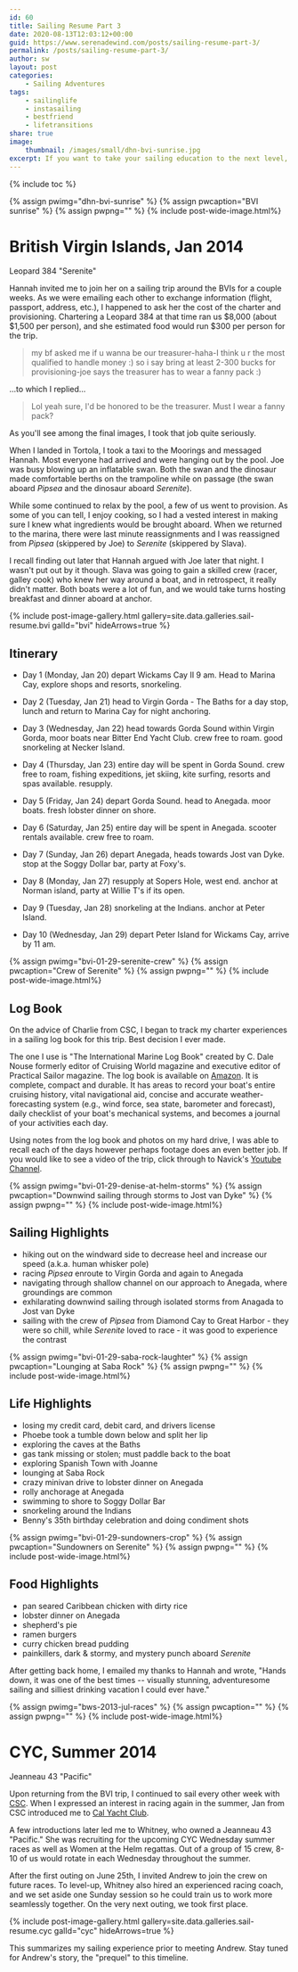 ```yaml
---
id: 60
title: Sailing Resume Part 3
date: 2020-08-13T12:03:12+00:00
guid: https://www.serenadewind.com/posts/sailing-resume-part-3/
permalink: /posts/sailing-resume-part-3/
author: sw
layout: post
categories:
    - Sailing Adventures
tags:
    - sailinglife
    - instasailing
    - bestfriend
    - lifetransitions
share: true
image:
    thumbnail: /images/small/dhn-bvi-sunrise.jpg 
excerpt: If you want to take your sailing education to the next level, how about chartering a boat?  
---
```

{% include toc %}

{% assign pwimg="dhn-bvi-sunrise" %}
{% assign pwcaption="BVI sunrise" %}
{% assign pwpng="" %}
{% include post-wide-image.html%}

# British Virgin Islands, Jan 2014
Leopard 384 "Serenite"

Hannah invited me to join her on a sailing trip around the BVIs for a couple weeks. As we were emailing each other to exchange information (flight, passport, address, etc.), I happened to ask her the cost of the charter and provisioning. Chartering a Leopard 384 at that time ran us $8,000 (about $1,500 per person), and she estimated food would run $300 per person for the trip. 

> my bf asked me if u wanna be our treasurer-haha-I think u r the most qualified to handle money :) so i say bring at least 2-300 bucks for provisioning-joe says the treasurer has to wear a fanny pack :)

...to which I replied...

> Lol yeah sure, I'd be honored to be the treasurer. Must I wear a fanny pack? 

As you'll see among the final images, I took that job quite seriously. 

When I landed in Tortola, I took a taxi to the Moorings and messaged Hannah. Most everyone had arrived and were hanging out by the pool. Joe was busy blowing up an inflatable swan. Both the swan and the dinosaur made comfortable berths on the trampoline while on passage (the swan aboard *Pipsea* and the dinosaur aboard *Serenite*).

While some continued to relax by the pool, a few of us went to provision. As some of you can tell, I enjoy cooking, so I had a vested interest in making sure I knew what ingredients would be brought aboard. When we returned to the marina, there were last minute reassignments and I was reassigned from *Pipsea* (skippered by Joe) to *Serenite* (skippered by Slava). 

I recall finding out later that Hannah argued with Joe later that night. I wasn't put out by it though. Slava was going to gain a skilled crew (racer, galley cook) who knew her way around a boat, and in retrospect, it really didn't matter. Both boats were a lot of fun, and we would take turns hosting breakfast and dinner aboard at anchor.

{% include post-image-gallery.html gallery=site.data.galleries.sail-resume.bvi galId="bvi" hideArrows=true %}

## Itinerary

 - Day 1 (Monday, Jan 20) depart Wickams Cay II 9 am. Head to Marina Cay, explore shops and resorts, snorkeling.

 - Day 2 (Tuesday, Jan 21) head to Virgin Gorda - The Baths for a day stop, lunch and return to Marina Cay for night anchoring.

 - Day 3 (Wednesday, Jan 22) head towards Gorda Sound within Virgin Gorda, moor boats near Bitter End Yacht Club. crew free to roam. good snorkeling at Necker Island.

 - Day 4 (Thursday, Jan 23) entire day will be spent in Gorda Sound. crew free to roam, fishing expeditions, jet skiing, kite surfing, resorts and spas available. resupply.

 - Day 5 (Friday, Jan 24) depart Gorda Sound. head to Anegada. moor boats. fresh lobster dinner on shore.

 - Day 6 (Saturday, Jan 25) entire day will be spent in Anegada. scooter rentals available. crew free to roam.

 - Day 7 (Sunday, Jan 26) depart Anegada, heads towards Jost van Dyke. stop at the Soggy Dollar bar, party at Foxy's.

 - Day 8 (Monday, Jan 27) resupply at Sopers Hole, west end. anchor at Norman island, party at Willie T's if its open.

 - Day 9 (Tuesday, Jan 28) snorkeling at the Indians. anchor at Peter Island.

 - Day 10 (Wednesday, Jan 29) depart Peter Island for Wickams Cay, arrive by 11 am.

{% assign pwimg="bvi-01-29-serenite-crew" %}
{% assign pwcaption="Crew of Serenite" %}
{% assign pwpng="" %}
{% include post-wide-image.html%}

## Log Book

On the advice of Charlie from CSC, I began to track my charter experiences in  a sailing log book for this trip. Best decision I ever made. 

The one I use is "The International Marine Log Book" created by C. Dale Nouse formerly editor of Cruising World magazine and executive editor of Practical Sailor magazine. The log book is available on [Amazon](https://www.amazon.com/International-Marine-Log-Book/dp/0070482373/). It is complete, compact and durable. It has areas to record your boat's entire cruising history, vital navigational aid, concise and accurate weather-forecasting system (e.g., wind force, sea state, barometer and forecast), daily checklist of your boat's mechanical systems, and becomes a journal of your activities each day.

Using notes from the log book and photos on my hard drive, I was able to recall each of the days however perhaps footage does an even better job. If you would like to see a video of the trip, click through to Navick's [Youtube Channel](https://www.youtube.com/watch?v=Fj70EJOr7zs).

{% assign pwimg="bvi-01-29-denise-at-helm-storms" %}
{% assign pwcaption="Downwind sailing through storms to Jost van Dyke" %}
{% assign pwpng="" %}
{% include post-wide-image.html%}

## Sailing Highlights 

 - hiking out on the windward side to decrease heel and increase our speed (a.k.a. human whisker pole)
 - racing *Pipsea* enroute to Virgin Gorda and again to Anegada
 - navigating through shallow channel on our approach to Anegada, where groundings are common
 - exhilarating downwind sailing through isolated storms from Anagada to Jost van Dyke
 - sailing with the crew of *Pipsea* from Diamond Cay to Great Harbor - they were so chill, while *Serenite* loved to race - it was good to experience the contrast

{% assign pwimg="bvi-01-29-saba-rock-laughter" %}
{% assign pwcaption="Lounging at Saba Rock" %}
{% assign pwpng="" %}
{% include post-wide-image.html%}

## Life Highlights 

 - losing my credit card, debit card, and drivers license
 - Phoebe took a tumble down below and split her lip 
 - exploring the caves at the Baths
 - gas tank missing or stolen; must paddle back to the boat
 - exploring Spanish Town with Joanne
 - lounging at Saba Rock
 - crazy minivan drive to lobster dinner on Anegada
 - rolly anchorage at Anegada
 - swimming to shore to Soggy Dollar Bar
 - snorkeling around the Indians
 - Benny's 35th birthday celebration and doing condiment shots  

{% assign pwimg="bvi-01-29-sundowners-crop" %}
{% assign pwcaption="Sundowners on Serenite" %}
{% assign pwpng="" %}
{% include post-wide-image.html%}

## Food Highlights

 - pan seared Caribbean chicken with dirty rice
 - lobster dinner on Anegada 
 - shepherd's pie
 - ramen burgers
 - curry chicken bread pudding
 - painkillers, dark & stormy, and mystery punch aboard *Serenite*

After getting back home, I emailed my thanks to Hannah and wrote, "Hands down, it was one of the best times -- visually stunning, adventuresome sailing and silliest drinking vacation I could ever have."

{% assign pwimg="bws-2013-jul-races" %}
{% assign pwcaption="" %}
{% assign pwpng="" %}
{% include post-wide-image.html%}

# CYC, Summer 2014
Jeanneau 43 "Pacific"

Upon returning from the BVI trip, I continued to sail every other week with [CSC](http://www.californiasailingcoop.org/index.html). When I expressed an interest in racing again in the summer, Jan from CSC introduced me to [Cal Yacht Club](http://www.calyachtclub.com/). 

A few introductions later led me to Whitney, who owned a Jeanneau 43 "Pacific." She was recruiting for the upcoming CYC Wednesday summer races as well as Women at the Helm regattas. Out of a group of 15 crew, 8-10 of us would rotate in each Wednesday throughout the summer. 

After the first outing on June 25th, I invited Andrew to join the crew on future races. To level-up, Whitney also hired an experienced racing coach, and we set aside one Sunday session so he could train us to work more seamlessly together. On the very next outing, we took first place.  

{% include post-image-gallery.html gallery=site.data.galleries.sail-resume.cyc galId="cyc" hideArrows=true %}

This summarizes my sailing experience prior to meeting Andrew. Stay tuned for Andrew's story, the "prequel" to this timeline.
